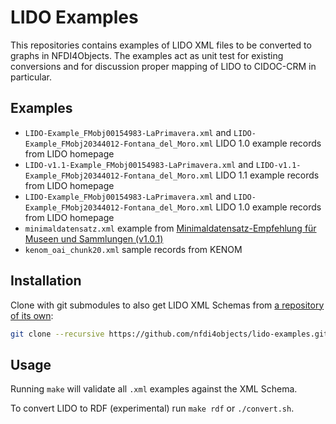 # LIDO Examples

This repositories contains examples of LIDO XML files to be converted to graphs in NFDI4Objects.
The examples act as unit test for existing conversions and for discussion proper mapping of
LIDO to CIDOC-CRM in particular.

## Examples

- `LIDO-Example_FMobj00154983-LaPrimavera.xml` and `LIDO-Example_FMobj20344012-Fontana_del_Moro.xml` LIDO 1.0 example records from LIDO homepage
- `LIDO-v1.1-Example_FMobj00154983-LaPrimavera.xml` and `LIDO-v1.1-Example_FMobj20344012-Fontana_del_Moro.xml` LIDO 1.1 example records from LIDO homepage
- `LIDO-Example_FMobj00154983-LaPrimavera.xml` and `LIDO-Example_FMobj20344012-Fontana_del_Moro.xml` LIDO 1.0 example records from LIDO homepage
- `minimaldatensatz.xml` example from [Minimaldatensatz-Empfehlung für Museen und Sammlungen (v1.0.1)](https://wiki.deutsche-digitale-bibliothek.de/pages/viewpage.action?pageId=120422678) 
- `kenom_oai_chunk20.xml` sample records from KENOM

## Installation

Clone with git submodules to also get LIDO XML Schemas from [a repository of its own](https://github.com/nfdi4objects/lido-schema):

~~~sh
git clone --recursive https://github.com/nfdi4objects/lido-examples.git
~~~

## Usage

Running `make` will validate all `.xml` examples against the XML Schema.

To convert LIDO to RDF (experimental) run `make rdf` or `./convert.sh`.

